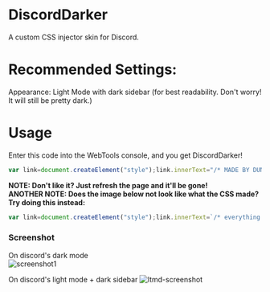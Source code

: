 # DiscordDarker
A custom CSS injector skin for Discord.

# Recommended Settings:
Appearance: Light Mode with dark sidebar 
(for best readability. Don't worry! It will still be pretty dark.)

# Usage
Enter this code into the WebTools console, and you get DiscordDarker!
```js
var link=document.createElement("style");link.innerText="/* MADE BY DUNE STUDIOS. DO NOT PLAIGERIZE!! */\n\n* {\n script-src: 'self' 'unsafe-inline'; \n}\n\nspan,\n.userInfoBody-1zgAd0,\n.clamped-2ZePhX {\n  color: black;\n}\n\n.membersWrap-3NUR2t .hiddenMembers-8kpYM0,\n.scroller-3X7KbA,\n.members-3WRCEx,\n.flex-2S1XBF,\n.content-2hZxGK .container-3PVapX,\n.content-FDHp32,\n.container-3PVapX,\n.content-FDHp32,\n.formNotice-2nS8ey,\n.container-YkUktl,\n.authedApp-8q3NA9,\n.ontentColumn-1C7as,\n.app-3xd6d0 {\n  position: relative;\n  background-color: #090909;\n}\n\n.thin-31rlnD {\n  background-color: relative;\n}\n\n.editor-H2NA06>span,\n.markup-eYLPri {\n  color: black;\n}\n\n.scrollerContent-2SW0kQ,\n.container-2sjPya,\n.markup-eYLPri,\n.messageContent-2t3eCI,\n.headerText-1qIDDT,\n.subtext-2HDqJ7,\n.customStatus-1UAQAK {\n  color: white;\n}\n\n.member-2gU6Ar {\n  margin-right: 10px;\n}\n\n.form-3gdLxP,\n.webkit-QgSAqd {\n  margin-top: 10px;\n}\n\n.animatedContainer-2laTjx {\n  z-index: 2;\n  width: 234px;\n}\n\n.container-2o3qEW,\n.containerDefault-YUSmu3,\n.containerDefault-3TQ5YN,\n.sectionDivider-189lqb,\n.content-2a4AW9,\n.container-ZMc96U,\n.title-31SJ6t,\n.sidebarRegion-1VBisG,\n.sidebar-nqHbhN,\n.title-31SJ6t,\n.container-ZMc96U,\n.form-3gdLxP,\n.chatContent-3KubbW,\n.form-3gdLxP:before,\n.member-2gU6Ar,\n.members-3WRCEx {\n  background-color: #202020;\n}\n\n.userInfoBody-1zgAd0,\n.clamped-2ZePhX,\n.message-372Ods,\nem {\n  text-align: center;\n  color: black;\n}",document.getElementsByTagName("head")[0].appendChild(link);
```

**NOTE: Don't like it? Just refresh the page and it'll be gone!**<br>
**ANOTHER NOTE: Does the image below not look like what the CSS made? Try doing this instead:**
```js
var link=document.createElement("style");link.innerText=`/* everything in dark.css here */`,document.getElementsByTagName("head")[0].appendChild(link);
```

### Screenshot
On discord's dark mode</br>
![screenshot1](https://i.ibb.co/VwBQnFW/image.png)

On discord's light mode + dark sidebar
![ltmd-screenshot](https://i.ibb.co/TwmkTzj/image.png)
